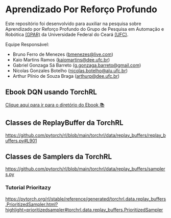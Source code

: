 # Aprendizado Por Reforço Profundo
Este repositório foi desenvolvido para auxiliar na pesquisa sobre Aprendizado por Reforço Profundo do Grupo de Pesquisa em Automação e Robótica [(GPAR)](https://gpar.ufc.br/) da Universidade Federal do Ceará [(UFC)](https://www.ufc.br/).

Equipe Responsável:
* Bruno Ferro de Menezes       (bmenezes@live.com)
* Kaio Martins Ramos           (kaiomartins@dee.ufc.br)
* Gabriel Gonzaga Sá Barreto   (g.gonzaga.barreto@gmail.com)
* Nícolas Gonzales Botelho     (nicolas.botelho@alu.ufc.br)
* Arthur Plínio de Souza Braga (arthurp@dee.ufc.br)

## Ebook DQN usando TorchRL
[Clique aqui para ir para o diretório do Ebook 📚](https://github.com/BrunoFMenezes/prompts-recipe-to-create-a-ebook/tree/main)
## Classes de ReplayBuffer da TorchRL
https://github.com/pytorch/rl/blob/main/torchrl/data/replay_buffers/replay_buffers.py#L901
## Classes de Samplers da TorchRL
https://github.com/pytorch/rl/blob/main/torchrl/data/replay_buffers/samplers.py
### Tutorial Prioritazy
https://pytorch.org/rl/stable/reference/generated/torchrl.data.replay_buffers.PrioritizedSampler.html?highlight=prioritizedsampler#torchrl.data.replay_buffers.PrioritizedSampler

